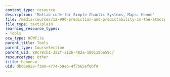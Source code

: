 ```yaml
---
content_type: resource
description: 'Matlab code for Simple Chaotic Systems, Maps: Henon'
file: /media/courses/12-990-prediction-and-predictability-in-the-atmosphere-and-oceans-spring-2003/db66e828f380477459e64f7b65ef0bf9_henon.m
file_type: text/plain
learning_resource_types:
- Tools
ocw_type: OCWFile
parent_title: Tools
parent_type: CourseSection
parent_uid: 89c78cb1-3a2f-a12b-482a-180118be59c7
resourcetype: Other
title: henon.m
uid: db66e828-f380-4774-59e6-4f7b65ef0bf9
---
```

